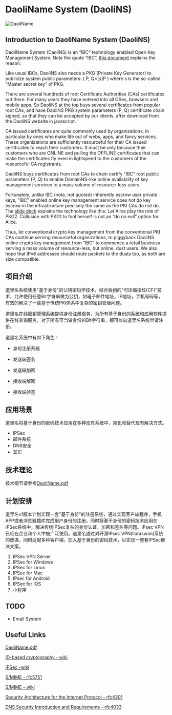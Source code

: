 # DaoliName System (DaoliNS)

![DaoliName](/Users/wenxiang/git/daoliname/images/logoh.png)

## Introduction to DaoliName System (DaoliNS)

DaoliName System (DaoliNS) is an “IBC” technology enabled Open Key Management System. Note the quote “IBC”, [this document](DaoliName.pdf) explains the reason.

Like usual IBCs, DaoliNS also needs a PKG (Private Key Generator) to publicize system public parameters: ( P, Q=[*s*]P ) where *s* is the so-called “Master secret key” of PKG.

There are several hundreds of root Certificate Authorities (CAs) certificates out there. For many years they have entered into all OSes, browsers and mobile apps. So DaoliNS at the top buys several certificates from popular root CAs, and have DaoliNS PKG system parameters (P, Q) certificate chain signed, so that they can be accepted by our clients, after download from the DaoliNS website in javascript.

CA issued certificates are quite commonly used by organizations, in particular by ones who make life out of webs, apps, and fancy services. These organizations are sufficiently resourceful for their CA issued certificates to reach their customers. It must be only because their customers who are ONLINE and pulling the OFFLINE certificates that can make the certificates fly even in lightspeed to the customers of the resourceful CA registrants.

DaoliNS buys certificates from root CAs to chain certify “IBC” root public parameters (P, Q) to enable DomainNS-like online availability of key management services to a mass volume of resource-less users.

Fortunately, unlike IBC (note, not quoted) inherently escrow user private keys, “IBC” enabled online key management service does not do key escrow in the infrastructure precisely the same as the PKI CAs do not do. The [slide deck](DaoliName.pdf) explains the technology like this: Let Alice play the role of PKG2. Collusion with PKG1 to fool herself is not an “do no evil” option for Alice.

Thus, let conventional crypto key management from the conventional PKI CAs continue serving resourceful organizations, to piggyback DaoliNS online crypto key management from “IBC” to commence a retail business serving a mass volume of resource-less, but online, dust users. We also hope that IPv6 addresses should route packets to the dusts too, as both are size compatible.

## 项目介绍

道里名系统使用"基于身份"的公钥密码学技术，结合独创的"可压缩指纹(CF)"技术，允许使用任意Bit字符串做为公钥，如电子邮件地址，IP地址，手机号码等，有效的解决了一些基于传统PKI体系中复杂的密钥管理问题。

道里名在线密钥管理系统提供身份注册服务，为所有基于身份的系统和应用软件提供在线查询服务，对于所有可当做身份的Bit字符串，都可以向道里名系统申请注册。

道里名系统中有如下角色：

* 身份注册系统

* 发送端签名

* 发送端加密

* 接收端解密

* 接收端验签

## 应用场景

道里名将基于身份的密码技术应用在多种现有系统中，简化和替代现有解决方式。

* IPSec
* 邮件系统
* DNS安全
* 其它

## 技术理论

技术细节请参考[DaoliName.pdf](DaoliName.pdf)

## 计划安排

道里名v1版本计划实现一套"基于身份"的注册系统，通过实现客户端程序，手机APP或者浏览器插件完成用户身份的注册。同时将基于身份的密码技术应用在IPSec系统中，解决传统IPSec复杂的身份认证，加密和签名等问题。IPsec VPN已经在企业和个人中被广泛使用，道里名通过对开源IPsec VPN(libraswan)系统的改进，同时适配多种客户端，加入基于身份的密码技术，以实现一整套IPSec解决文案。

1. IPSec VPN Server
2. IPSec for Windows
3. IPSec for Linux
4. IPSec for Mac
5. IPsec for Android
6. IPSec for IOS
7. 小程序

## TODO

* Email System

## Useful Links

[DaoliName.pdf](https://tools.ietf.org/html/rfc5091)

[ID-based cryptography - wiki](https://en.wikipedia.org/wiki/ID-based_cryptography)

[IPSec -wiki](https://en.wikipedia.org/wiki/IPsec)

[S/MIME - rfc5751](https://tools.ietf.org/html/rfc5751)

[S/MIME - wiki](https://en.wikipedia.org/wiki/S/MIME)

[Security Architecture for the Internet Protocol - rfc4301](https://tools.ietf.org/html/rfc4301)

[DNS Security Introduction and Requirements - rfc4033](https://tools.ietf.org/html/rfc4033)
